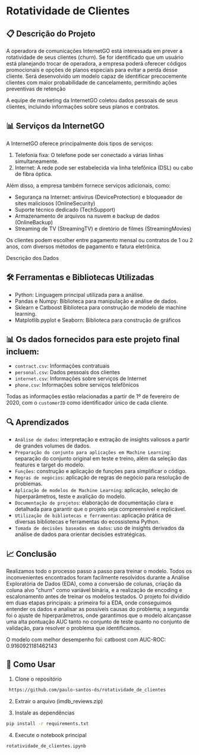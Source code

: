 # Rotatividade de Clientes

## 📋 Descrição do Projeto

A operadora de comunicações InternetGO está interessada em prever a rotatividade de seus clientes (churn). Se for identificado que um usuário está planejando trocar de operadora, a empresa poderá oferecer códigos promocionais e opções de planos especiais para evitar a perda desse cliente. Será desenvolvido um modelo capaz de identificar precocemente clientes com maior probabilidade de cancelamento, permitindo ações preventivas de retenção

A equipe de marketing da InternetGO coletou dados pessoais de seus clientes, incluindo informações sobre seus planos e contratos.

## 📊 Serviços da InternetGO

A InternetGO oferece principalmente dois tipos de serviços:

1. Telefonia fixa: O telefone pode ser conectado a várias linhas simultaneamente.
2. Internet: A rede pode ser estabelecida via linha telefônica (DSL) ou cabo de fibra óptica.

Além disso, a empresa também fornece serviços adicionais, como:

- Segurança na Internet: antivírus (DeviceProtection) e bloqueador de sites maliciosos (OnlineSecurity)
- Suporte técnico dedicado (TechSupport)
- Armazenamento de arquivos na nuvem e backup de dados (OnlineBackup)
- Streaming de TV (StreamingTV) e diretório de filmes (StreamingMovies)

Os clientes podem escolher entre pagamento mensal ou contratos de 1 ou 2 anos, com diversos métodos de pagamento e fatura eletrônica.

Descrição dos Dados

## 🛠️ Ferramentas e Bibliotecas Utilizadas
- Python: Linguagem principal utilizada para a análise.
- Pandas e Numpy: Biblioteca para manipulação e análise de dados.
- Sklearn e Catboost Biblioteca para construção de modelo de machine learning.
- Matplotlib.pyplot e Seaborn: Biblioteca para construção de gráficos

## 📊 Os dados fornecidos para este projeto final incluem:

- `contract.csv`: Informações contratuais
- `personal.csv`: Dados pessoais dos clientes
- `internet.csv`: Informações sobre serviços de Internet
- `phone.csv`: Informações sobre serviços telefônicos

Todas as informações estão relacionadas a partir de 1º de fevereiro de 2020, com o `customerID` como identificador único de cada cliente.

## 🔍 Aprendizados

- `Análise de dados`: interpretação e extração de insights valiosos a partir de grandes volumes de dados.
- `Preparação do conjunto para aplicações em Machine Learning`: separação do conjunto original em teste e treino, além da seleção das features e target do modelo.
- `Funções`: construção e aplicação de funções para simplificar o código.
-  `Regras de negócios`: aplicação de regras de negócio para resolução de problemas.
-  `Aplicação de modelos de Machine Learning`: aplicação, seleção de hiperparâmetros, teste e avalição do modelo.
-  `Documentação de projetos`: elaboração de documentação clara e detalhada para garantir que o projeto seja compreensível e replicável.
- `Utilização de bibliotecas e ferramentas`: aplicação prática de diversas bibliotecas e ferramentas do ecossistema Python.
- `Tomada de decisões baseadas em dados`: uso de insights derivados da análise de dados para orientar decisões estratégicas.

## 📈 Conclusão

Realizamos todo o processo passo a passo para treinar o modelo. Todos os inconvenientes encontrados foram facilmente resolvidos durante a Análise Exploratória de Dados (EDA), como a conversão de colunas, criação da coluna alvo "churn" como variável binária, e a realização de encoding e escalonamento antes de treinar os modelos testados. O projeto foi dividido em duas etapas principais: a primeira foi a EDA, onde conseguimos entender os dados e analisar as possíveis causas do problema; a segunda foi o ajuste de hiperparâmetros, onde garantimos que o modelo alcançasse uma alta pontuação AUC tanto no conjunto de teste quanto no conjunto de validação, para resolver o problema que identificamos.

O modelo com melhor desempenho foi: catboost com AUC-ROC: 0.9160921181462143


## 🚀 Como Usar

1. Clone o repositório
```bash
 https://github.com/paulo-santos-ds/rotatividade_de_clientes
```

2. Extrair o arquivo (imdb_reviews.zip)

3. Instale as dependências
```bash
pip install -r requirements.txt
```

4. Execute o notebook principal
```bash
rotatividade_de_clientes.ipynb
```
